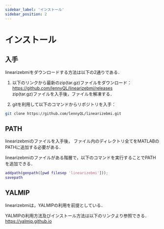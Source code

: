 ```yaml
---
sidebar_label: 'インストール'
sidebar_position: 2
---
```


# インストール

## 入手
linearizebmiをダウンロードする方法は以下の2通りである．

1. 以下のリンクから最新のzip(tar.gz)ファイルをダウンロード：<br/>
https://github.com/lennyQL/linearizebmi/releases <br/>
zip(tar.gz)ファイルを入手後，ファイルを解凍する．

2. gitを利用して以下のコマンドからリポジトリを入手：
```bash
git clone https://github.com/lennyQL/linearizebmi.git
```


## PATH
linearizebmiのファイルを入手後，
ファイル内のディレクトリ全てをMATLABのPATHに追加する必要がある．

linearizebmiのファイルがある階層で，以下のコマンドを実行することでPATHを追加できる．
```matlab
addpath(genpath([pwd filesep 'linearizebmi']));
savepath
```

## YALMIP
linearizebmiは，YALMIPの利用を前提としている．

YALMIPの利用方法及びインストール方法は以下のリンクより参照できる．<br/>
https://yalmip.github.io
